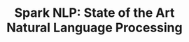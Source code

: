 ---
layout: landing
title: 'Spark NLP: State of the Art <br /> Natural Language Processing'
excerpt: >
   <br> The first production grade versions of the latest deep learning NLP research
permalink: /
header: true
article_header:
  actions:
    - text: Getting Started
      type: error
      url: /docs/en/quickstart    
    - text: '<i class="fab fa-github"></i> GitHub'
      type: outline-theme-dark
      url: https://github.com/johnsnowlabs/spark-nlp  
    - text: '<i class="fab fa-slack-hash"></i> Slack' 
      type: outline-theme-dark
      url: https://join.slack.com/t/spark-nlp/shared_invite/enQtNjA4MTE2MDI1MDkxLWVjNWUzOGNlODg1Y2FkNGEzNDQ1NDJjMjc3Y2FkOGFmN2Q3ODIyZGVhMzU0NGM3NzRjNDkyZjZlZTQ0YzY1N2I    
  height: 50vh
  theme: dark
  background_color: "#0296D8"
  # background_image:
    # gradient: "linear-gradient(rgba(0, 0, 0, .2), rgba(0, 0, 0, .6))"
data:
  sections:
    - title: <h3>The most widely used NLP library in the enterprise</h3>
      excerpt: Backed by <b>O'Reilly's</b> most recent "AI Adoption in the Enterprise" survey in February
      children:
        - title: 100% Open Source
          excerpt: Including pre-trained <b>models</b> and <b>pipelines</b>
        - title: Natively scalable
          excerpt: The only <b>NLP</b> library built <b>natively</b> on Apache Spark   
        - title: Multiple Languages
          excerpt: Full <b>Python</b>, <b>Scala</b>, and <b>Java</b> support
   
    - title: '<h2> Quick and Easy </h2>'
      install: yes
      excerpt: Spark NLP is available on <a href="https://pypi.org/project/spark-nlp" target="_blank">PyPI</a>, <a href="https://anaconda.org/JohnSnowLabs/spark-nlp" target="_blank">Conda</a>, <a href="https://mvnrepository.com/artifact/JohnSnowLabs/spark-nlp" target="_blank">Maven</a>, and <a href="https://spark-packages.org/package/JohnSnowLabs/spark-nlp" target="_blank">Spark Packages</a>
      background_color: "#ecf0f1"
      actions:
        - text: Install Spark NLP
          url: /docs/en/install
    

    - title: Right Out of The Box
      excerpt: Spark NLP ships with many <b>NLP features</b>, pre-trained <b>models</b> and <b>pipelines</b>
      actions:
        - text: Pipelines
          url: /docs/en/pipelines     
        - text: Models
          url: /docs/en/models
      features: true
      # theme: dark
      # background_color: "#123"
    
    - title: Benchmark
      excerpt: Spark NLP 2.4.x obtained the best performing academic peer-reviewed results
      benchmark: yes
      features: false
      theme: dark
      background_color: "#123"

    - title: TRUSTED BY
      background_color: "#ffffff"
      children:
        - title:
          image: 
            src: https://upload.wikimedia.org/wikipedia/commons/thumb/9/96/Microsoft_logo_%282012%29.svg/500px-Microsoft_logo_%282012%29.svg.png
            url: https://www.microsoft.com/
            style: "max-width: 200px; max-height: 200px"
            is_row: true
        - title:
          image:
            src: https://upload.wikimedia.org/wikipedia/commons/thumb/2/2f/Google_2015_logo.svg/500px-Google_2015_logo.svg.png
            url: https://cloud.google.com/
            style: "max-width: 200px; max-height: 200px"
            is_row: true
        - title:
          image:
            src: https://upload.wikimedia.org/wikipedia/commons/thumb/9/93/Amazon_Web_Services_Logo.svg/500px-Amazon_Web_Services_Logo.svg.png
            url: https://aws.amazon.com/
            style: "max-width: 120px; max-height: 120px"
            is_row: true        
        - title:
          image:
            src: https://upload.wikimedia.org/wikipedia/commons/thumb/c/c9/Intel-logo.svg/500px-Intel-logo.svg.png
            url: https://www.intel.com/
            style: "max-width: 150px; max-height: 150px"
            is_row: true
        - title:
          image:
            src: https://upload.wikimedia.org/wikipedia/commons/thumb/5/51/IBM_logo.svg/500px-IBM_logo.svg.png
            url: https://www.ibm.com/
            style: "max-width: 200px; max-height: 200px"
            is_row: true   
        - title:
          image:
            src: https://upload.wikimedia.org/wikipedia/commons/f/fa/Indeed_logo.png
            url: https://www.indeed.com/
            style: "max-width: 200px; max-height: 200px"
            is_row: true  
        - title:
          image:
            src: https://upload.wikimedia.org/wikipedia/commons/thumb/1/17/Roche_Logo.svg/500px-Roche_Logo.svg.png
            url: https://www.roche.com/
            style: "max-width: 200px; max-height: 200px"
            is_row: true
        - title:
          image:
            src: https://upload.wikimedia.org/wikipedia/commons/3/34/DocuSign_logo.png
            url: https://www.docusign.com/
            style: "max-width: 200px; max-height: 200px"
            is_row: true
        - title:
          image:
            src: https://upload.wikimedia.org/wikipedia/commons/thumb/3/37/Viacom_logo.svg/500px-Viacom_logo.svg.png
            url: https://www.viacbs.com/
            style: "max-width: 200px; max-height: 200px"
            is_row: true
        - title:
          image:
            src: https://upload.wikimedia.org/wikipedia/commons/thumb/9/98/Capital_One_logo.svg/500px-Capital_One_logo.svg.png
            url: https://www.capitalone.com/
            style: "max-width: 200px; max-height: 200px"
            is_row: true            
        - title:
          image:
            src: https://upload.wikimedia.org/wikipedia/commons/thumb/8/81/Verizon_2015_logo_-vector.svg/500px-Verizon_2015_logo_-vector.svg.png
            url: https://www.verizonwireless.com/
            style: "max-width: 200px; max-height: 200px"
            is_row: true
        - title: 
          image:
            src: https://upload.wikimedia.org/wikipedia/commons/thumb/9/93/Mck_logo_pos_col_rgb.svg/500px-Mck_logo_pos_col_rgb.svg.png
            url: https://www.mckesson.com/
            style: "max-width: 200px; max-height: 200px"
            is_row: true    
        - title: 
          image:
            src: https://selectdata.com/wp-content/uploads/2019/12/logo.png
            url: https://selectdata.com/
            style: "max-width: 200px; max-height: 200px"
            is_row: true
        - title: 
          image:
            src: https://www.cnrs.fr/themes/custom/cnrs/logo.svg
            url: https://iscpif.fr/
            style: "max-width: 110px; max-height: 110px;margin-bottom:10px"
            is_row: true        
          
    - title: <h2>Active Community Support</h2>
      theme: dark
      excerpt: 
      actions:        
        - text: '<i class="fas fa-terminal"></i> Examples'
          type: outline-theme-dark
          url: https://github.com/JohnSnowLabs/spark-nlp-workshop
        - text: '<i class="fab fa-slack-hash"></i> Slack'
          type: outline-theme-dark
          url: https://join.slack.com/t/spark-nlp/shared_invite/enQtNjA4MTE2MDI1MDkxLWVjNWUzOGNlODg1Y2FkNGEzNDQ1NDJjMjc3Y2FkOGFmN2Q3ODIyZGVhMzU0NGM3NzRjNDkyZjZlZTQ0YzY1N2I
        - text: '<iframe src="https://ghbtns.com/github-btn.html?user=johnsnowlabs&repo=spark-nlp&type=star&count=true&size=large" frameborder="0" scrolling="0" width="160px" height="30px"></iframe>'
          type: dark
          url: https://github.com/johnsnowlabs/spark-nlp    
      background_color: "#0296D8"
    
    
---